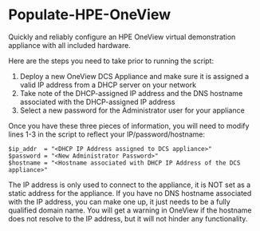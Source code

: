 # Populate-HPE-OneView
Quickly and reliably configure an HPE OneView virtual demonstration appliance with all included hardware.

Here are the steps you need to take prior to running the script:

1)	Deploy a new OneView DCS Appliance and make sure it is assigned a valid IP address from a DHCP server on your network
2)	Take note of the DHCP-assigned IP address and the DNS hostname associated with the DHCP-assigned IP address
3)	Select a new password for the Administrator user for your appliance 

Once you have these three pieces of information, you will need to modify lines 1-3 in the script to reflect your IP/password/hostname:

```
$ip_addr  = "<DHCP IP Address assigned to DCS appliance>"
$password = "<New Administrator Password>"
$hostname = "<Hostname associated with DHCP IP Address of the DCS appliance>"
```
The IP address is only used to connect to the appliance, it is NOT set as a static address for the appliance. If you have no DNS hostname associated with the IP address, you can make one up, it just needs to be a fully qualified domain name. You will get a warning in OneView if the hostname does not resolve to the IP address, but it will not hinder any functionality.